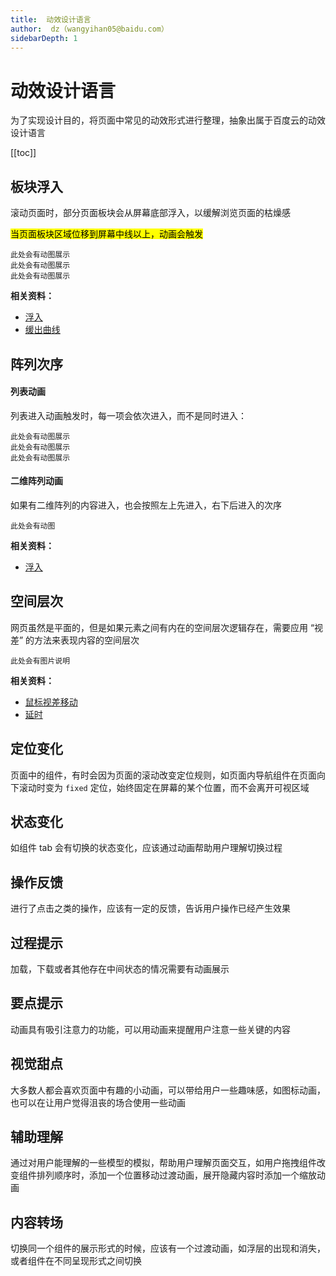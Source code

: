 ```yaml
---
title:  动效设计语言
author:  dz（wangyihan05@baidu.com）
sidebarDepth: 1
---
```


# 动效设计语言

为了实现设计目的，将页面中常见的动效形式进行整理，抽象出属于百度云的动效设计语言

[[toc]]


## 板块浮入

滚动页面时，部分页面板块会从屏幕底部浮入，以缓解浏览页面的枯燥感

<mark>当页面板块区域位移到屏幕中线以上，动画会触发</mark>


    此处会有动图展示
    此处会有动图展示
    此处会有动图展示
 


**相关资料：**

- [浮入](/animate/Base.html#浮入动画)  
- [缓出曲线](/animate/Base.html#始快终慢) 

## 阵列次序

#### 列表动画

列表进入动画触发时，每一项会依次进入，而不是同时进入：

    此处会有动图展示
    此处会有动图展示
    此处会有动图展示

#### 二维阵列动画

如果有二维阵列的内容进入，也会按照左上先进入，右下后进入的次序

    此处会有动图

**相关资料：**

- [浮入](/animate/Base.html#浮入) 

## 空间层次

网页虽然是平面的，但是如果元素之间有内在的空间层次逻辑存在，需要应用 “视差” 的方法来表现内容的空间层次

    此处会有图片说明

**相关资料：**

- [鼠标视差移动](/animate/Base.html#鼠标视差移动) 
- [延时](/animate/Base.html#延时) 


## 定位变化

页面中的组件，有时会因为页面的滚动改变定位规则，如页面内导航组件在页面向下滚动时变为 `fixed` 定位，始终固定在屏幕的某个位置，而不会离开可视区域 

## 状态变化

如组件 tab 会有切换的状态变化，应该通过动画帮助用户理解切换过程

## 操作反馈

进行了点击之类的操作，应该有一定的反馈，告诉用户操作已经产生效果

## 过程提示

加载，下载或者其他存在中间状态的情况需要有动画展示

## 要点提示

动画具有吸引注意力的功能，可以用动画来提醒用户注意一些关键的内容

## 视觉甜点

大多数人都会喜欢页面中有趣的小动画，可以带给用户一些趣味感，如图标动画，也可以在让用户觉得沮丧的场合使用一些动画

## 辅助理解

通过对用户能理解的一些模型的模拟，帮助用户理解页面交互，如用户拖拽组件改变组件排列顺序时，添加一个位置移动过渡动画，展开隐藏内容时添加一个缩放动画

## 内容转场

切换同一个组件的展示形式的时候，应该有一个过渡动画，如浮层的出现和消失，或者组件在不同呈现形式之间切换
